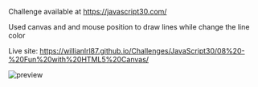 Challenge available at https://javascript30.com/

Used canvas and and mouse position to draw lines while change the line color

Live site:
https://willianlrl87.github.io/Challenges/JavaScript30/08%20-%20Fun%20with%20HTML5%20Canvas/

![preview](https://user-images.githubusercontent.com/114601363/207165931-e40de94e-341c-4767-82c2-666b9ed03564.gif)
